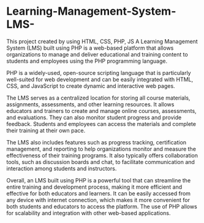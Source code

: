 # Learning-Management-System-LMS-
This project created by using HTML, CSS, PHP, JS
A Learning Management System (LMS) built using PHP is a web-based platform that allows organizations to manage and deliver educational and training content to students and employees using the PHP programming language.

PHP is a widely-used, open-source scripting language that is particularly well-suited for web development and can be easily integrated with HTML, CSS, and JavaScript to create dynamic and interactive web pages.

The LMS serves as a centralized location for storing all course materials, assignments, assessments, and other learning resources. It allows educators and trainers to create and manage online courses, assessments, and evaluations. They can also monitor student progress and provide feedback. Students and employees can access the materials and complete their training at their own pace.

The LMS also includes features such as progress tracking, certification management, and reporting to help organizations monitor and measure the effectiveness of their training programs. It also typically offers collaboration tools, such as discussion boards and chat, to facilitate communication and interaction among students and instructors.

Overall, an LMS built using PHP is a powerful tool that can streamline the entire training and development process, making it more efficient and effective for both educators and learners. It can be easily accessed from any device with internet connection, which makes it more convenient for both students and educators to access the platform. The use of PHP allows for scalability and integration with other web-based applications.
